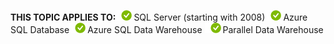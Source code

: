 <Token>**THIS TOPIC APPLIES TO:**![yes](media/yes.png)SQL Server (starting with 2008)![yes](media/yes.png)Azure SQL Database![yes](media/yes.png)Azure SQL Data Warehouse ![yes](media/yes.png)Parallel Data Warehouse
 </Token>
